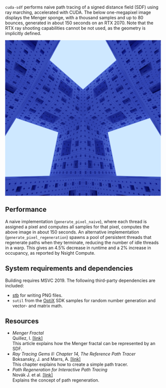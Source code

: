 `cuda-sdf` performs naive path tracing of a signed distance field (SDF) using
ray marching, accelerated with CUDA. The below one-megapixel image displays the
Menger sponge, with a thousand samples and up to 80 bounces, generated in about
150 seconds on an RTX 2070. Note that the RTX ray shooting capabilities cannot
be not used, as the geometry is implicitly defined.

![](doc/splash.png)

## Performance

A naive implementation (`generate_pixel_naive`), where each thread is assigned a
pixel and computes all samples for that pixel, computes the above image in about
150 seconds. An alternative implementation (`generate_pixel_regeneration`)
spawns a pool of persistent threads that regenerate paths when they terminate,
reducing the number of idle threads in a warp. This gives an 4.5% decrease in
runtime and a 2% increase in occupancy, as reported by Nsight Compute.

## System requirements and dependencies

Building requires MSVC 2019. The following third-party dependencies are
included:

* [stb](https://github.com/nothings/stb) for writing PNG files.
* `sutil` from the [OptiX](https://developer.nvidia.com/optix) SDK samples for
  random number generation and vector- and matrix math.

## Resources

* _Menger Fractal_  
  Quillez, I. [[link]](https://iquilezles.org/www/articles/menger/menger.htm)  
  This article explains how the Menger fractal can be represented by an SDF.
* _Ray Tracing Gems II: Chapter 14, The Reference Path Tracer_  
  Boksansky, J. and Marrs,
  A. [[link]](https://link.springer.com/book/10.1007/978-1-4842-7185-8)  
  This chapter explains how to create a simple path tracer.
* _Path Regeneration for Interactive Path Tracing_  
  Novák J. et
  al. [[link]](https://diglib.eg.org/handle/10.2312/egsh.20101048.061-064)  
  Explains the concept of path regeneration.